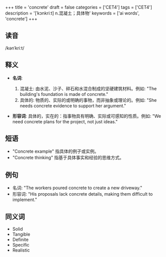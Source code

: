 +++
title = 'concrete'
draft = false
categories = ['CET4']
tags = ['CET4']
description = '[ˈkɔnkriːt] n.混凝土；具体物'
keywords = ['ai words', 'concrete']
+++

## 读音
/kənˈkriːt/

## 释义
- **名词**:
  1. 混凝土: 由水泥、沙子、碎石和水混合制成的坚硬建筑材料。例如: "The building's foundation is made of concrete."
  2. 具体的: 物质的、实际的或明确的事物，而非抽象或理论的。例如: "She needs concrete evidence to support her argument."

- **形容词**:
  具体的，实在的：指事物具有明确、实际或可感知的性质。例如: "We need concrete plans for the project, not just ideas."

## 短语
- "Concrete example" 指具体的例子或实例。
- "Concrete thinking" 指基于具体事实和经验的思维方式。

## 例句
- 名词: "The workers poured concrete to create a new driveway."
- 形容词: "His proposals lack concrete details, making them difficult to implement."

## 同义词
- Solid
- Tangible
- Definite
- Specific
- Realistic

